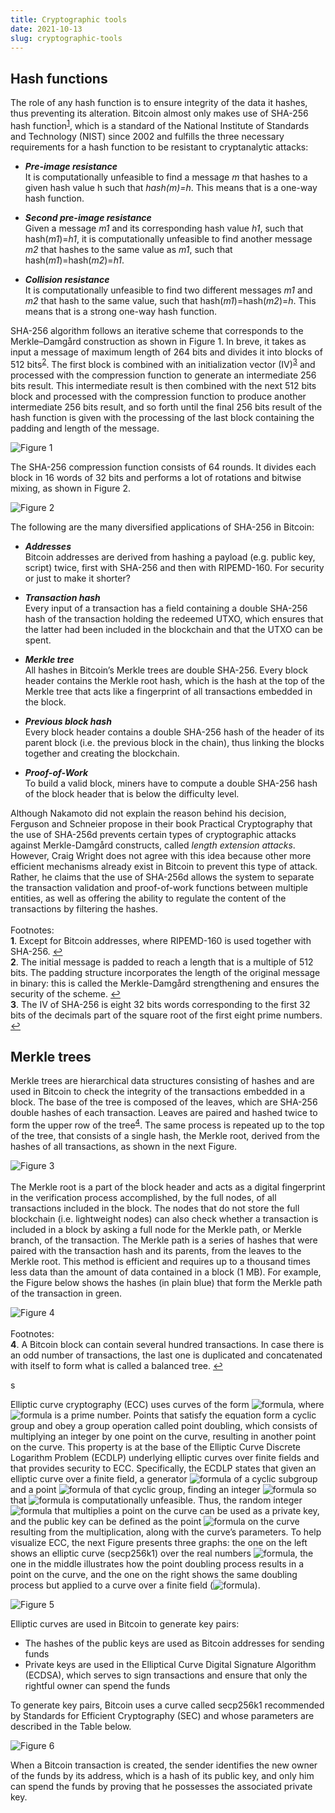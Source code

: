 ```yaml
---
title: Cryptographic tools
date: 2021-10-13
slug: cryptographic-tools
---
```


## Hash functions

The role of any hash function is to ensure integrity of the data it hashes, thus preventing its alteration. Bitcoin almost only makes use of SHA-256 hash function<sup id="a1">[1](#footnote1)</sup>, which is a standard of the National Institute of Standards and Technology (NIST) since 2002 and fulfills the three necessary requirements for a hash function to be resistant to cryptanalytic attacks:

* ***Pre-image resistance*** <br> It is computationally unfeasible to find a message *m* that hashes to a given hash value h such that *hash(m)=h*. This means that is a one-way hash function. 

* ***Second pre-image resistance*** <br> Given a message *m1* and its corresponding hash value *h1*, such that hash(*m1*)=*h1*, it is computationally unfeasible to find another message *m2* that hashes to the same value as *m1*, such that hash(*m1*)=hash(*m2*)=*h1*.

* ***Collision resistance*** <br> It is computationally unfeasible to find two different messages *m1* and *m2* that hash to the same value, such that hash(*m1*)=hash(*m2*)=*h*. This means that is a strong one-way hash function.

SHA-256 algorithm follows an iterative scheme that corresponds to the Merkle–Damgård construction as shown in Figure 1. In breve, it takes as input a message of maximum length of 264 bits and divides it into blocks of 512 bits<sup id="a2">[2](#footnote2)</sup>. The first block is combined with an initialization vector (IV)<sup id="a3">[3](#footnote3)</sup> and processed with the compression function to generate an intermediate 256 bits result. This intermediate result is then combined with the next 512 bits block and processed with the compression function to produce another intermediate 256 bits result, and so forth until the final 256 bits result of the hash function is given with the processing of the last block containing the padding and length of the message. 

![](https://raw.githubusercontent.com/DavidLaj/jamdocs/master/docs/images/SHA256_iterative_diagram.png "Figure 1")

The SHA-256 compression function consists of 64 rounds. It divides each block in 16 words of 32 bits and performs a lot of rotations and bitwise mixing, as shown in Figure 2.

![](https://raw.githubusercontent.com/DavidLaj/jamdocs/master/docs/images/SHA256_compression_fn.png "Figure 2")

The following are the many diversified applications of SHA-256 in Bitcoin:
 
* ***Addresses*** <br> Bitcoin addresses are derived from hashing a payload (e.g. public key, script) twice, first with SHA-256 and then with RIPEMD-160. For security or just to make it shorter?

* ***Transaction hash*** <br> Every input of a transaction has a field containing a double SHA-256 hash of the transaction holding the redeemed UTXO, which ensures that the latter had been included in the blockchain and that the UTXO can be spent.

* ***Merkle tree*** <br> All hashes in Bitcoin’s Merkle trees are double SHA-256. Every block header contains the Merkle root hash, which is the hash at the top of the Merkle tree that acts like a fingerprint of all transactions embedded in the block.

* ***Previous block hash*** <br> Every block header contains a double SHA-256 hash of the header of its parent block (i.e. the previous block in the chain), thus linking the blocks together and creating the blockchain.

* ***Proof-of-Work*** <br> To build a valid block, miners have to compute a double SHA-256 hash of the block header that is below the difficulty level.

Although Nakamoto did not explain the reason behind his decision, Ferguson and Schneier propose in their book Practical Cryptography that the use of SHA-256d prevents certain types of cryptographic attacks against Merkle-Damgård constructs, called *length extension attacks*. However, Craig Wright does not agree with this idea because other more efficient mechanisms already exist in Bitcoin to prevent this type of attack. Rather, he claims that the use of SHA-256d allows the system to separate the transaction validation and proof-of-work functions between multiple entities, as well as offering the ability to regulate the content of the transactions by filtering the hashes.
<br>
<br>
Footnotes: <br>
<b id="footnote1">1</b>. Except for Bitcoin addresses, where RIPEMD-160 is used together with SHA-256. [↩](#a1) <br>
<b id="footnote2">2</b>. The initial message is padded to reach a length that is a multiple of 512 bits. The padding structure incorporates the length of the original message in binary: this is called the Merkle-Damgård strengthening and ensures the security of the scheme. [↩](#a2) <br>
<b id="footnote3">3</b>. The IV of SHA-256 is eight 32 bits words corresponding to the first 32 bits of the decimals part of the square root of the first eight prime numbers. [↩](#a3)

## Merkle trees 

Merkle trees are hierarchical data structures consisting of hashes and are used in Bitcoin to check the integrity of the transactions embedded in a block. The base of the tree is composed of the leaves, which are SHA-256 double hashes of each transaction. Leaves are paired and hashed twice to form the upper row of the tree<sup id="a4">[4](#footnote4)</sup>. The same process is repeated up to the top of the tree, that consists of a single hash, the Merkle root, derived from the hashes of all transactions, as shown in the next Figure.

![](https://raw.githubusercontent.com/DavidLaj/jamdocs/master/docs/images/MerkleTree.png "Figure 3")
<br>
<br>
The Merkle root is a part of the block header and acts as a digital fingerprint in the verification process accomplished, by the full nodes, of all transactions included in the block. The nodes that do not store the full blockchain (i.e. lightweight nodes) can also check whether a transaction is included in a block by asking a full node for the Merkle path, or Merkle branch, of the transaction. The Merkle path is a series of hashes that were paired with the transaction hash and its parents, from the leaves to the Merkle root. This method is efficient and requires up to a thousand times less data than the amount of data contained in a block (1 MB). For example, the Figure below shows the hashes (in plain blue) that form the Merkle path of the transaction in green.

![](https://raw.githubusercontent.com/DavidLaj/jamdocs/master/docs/images/MerklePath.png "Figure 4")
<br>
<br>
Footnotes: <br>
<b id="footnote4">4</b>. A Bitcoin block can contain several hundred transactions. In case there is an odd number of transactions, the last one is duplicated and concatenated with itself to form what is called a balanced tree. [↩](#a4)

s

Elliptic curve cryptography (ECC) uses curves of the form ![formula](https://render.githubusercontent.com/render/math?math=\color{orange}y^2%20=%20x^3%20%2B%20ax%20%2Bb%20\mod%20p), where ![formula](https://render.githubusercontent.com/render/math?math=\color{orange}p) is a prime number. Points that satisfy the equation form a cyclic group and obey a group operation called point doubling, which consists of multiplying an integer by one point on the curve, resulting in another point on the curve. This property is at the base of the Elliptic Curve Discrete Logarithm Problem (ECDLP) underlying elliptic curves over finite fields and that provides security to ECC. Specifically, the ECDLP states that given an elliptic curve over a finite field, a generator ![formula](https://render.githubusercontent.com/render/math?math=\color{orange}G) of a cyclic subgroup and a point ![formula](https://render.githubusercontent.com/render/math?math=\color{orange}Q) of that cyclic group, finding an integer ![formula](https://render.githubusercontent.com/render/math?math=\color{orange}d)  so that ![formula](https://render.githubusercontent.com/render/math?math=\color{orange}Q%20=%20d%20*%20G) is computationally unfeasible. Thus, the random integer ![formula](https://render.githubusercontent.com/render/math?math=\color{orange}d) that multiplies a point on the curve can be used as a private key, and the public key can be defined as the point ![formula](https://render.githubusercontent.com/render/math?math=\color{orange}Q) on the curve resulting from the multiplication, along with the curve’s parameters. To help visualize ECC, the next Figure presents three graphs: the one on the left shows an elliptic curve (secp256k1) over the real numbers ![formula](https://render.githubusercontent.com/render/math?math=\color{orange}y^2%20=%20x^3%20%2B%20ax%20%2Bb), the one in the middle illustrates how the point doubling process results in a point on the curve, and the one on the right shows the same doubling process but applied to a curve over a finite field (![formula](https://render.githubusercontent.com/render/math?math=\color{orange}y^2%20=%20x^3%20%2B%20ax%20%2Bb%20\mod%20p)). 

![](https://raw.githubusercontent.com/DavidLaj/jamdocs/master/docs/images/ECC1.png "Figure 5")

Elliptic curves are used in Bitcoin to generate key pairs:

* The hashes of the public keys are used as Bitcoin addresses for sending funds
* Private keys are used in the Elliptical Curve Digital Signature Algorithm (ECDSA), which serves to sign transactions and ensure that only the rightful owner can spend the funds

To generate key pairs, Bitcoin uses a curve called secp256k1 recommended by Standards for Efficient Cryptography (SEC) and whose parameters are described in the Table below.

![](https://raw.githubusercontent.com/DavidLaj/jamdocs/master/docs/images/ECC2.png "Figure 6")

When a Bitcoin transaction is created, the sender identifies the new owner of the funds by its address, which is a hash of its public key, and only him can spend the funds by proving that he possesses the associated private key. 